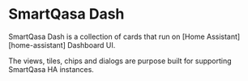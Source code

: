 # SmartQasa Dash

SmartQasa Dash is a collection of cards that run on [Home Assistant][home-assistant] Dashboard UI.

The views, tiles, chips and dialogs are purpose built for supporting SmartQasa HA instances.
